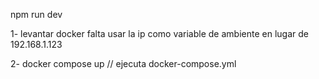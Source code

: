 

npm run dev


1- levantar docker
falta usar la ip como variable de ambiente en lugar de 192.168.1.123

2- docker compose up  // ejecuta docker-compose.yml